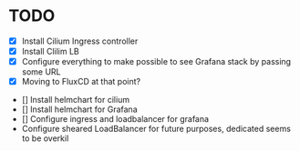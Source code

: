# TODO
- [x] Install Cilium Ingress controller
- [x] Install Clilim LB
- [x] Configure everything to make possible to see Grafana stack by passing some URL
- [x] Moving to FluxCD at that point?
- [] Install helmchart for cilium
- [] Install helmchart for Grafana
- [] Configure ingress and loadbalancer for grafana 
- Configure sheared LoadBalancer for future purposes, dedicated seems to be overkil
